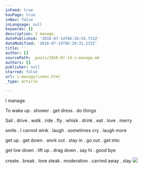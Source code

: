 ```yaml
---
inFeed: true
hasPage: true
inNav: false
inLanguage: null
keywords: []
description: I manage.
datePublished: '2016-07-14T06:26:55.753Z'
dateModified: '2016-07-14T06:20:31.233Z'
title: ''
author: []
sourcePath: _posts/2016-07-14-i-manage.md
authors: []
publisher: null
starred: false
url: i-manage/index.html
_type: Article

---
```

I manage.

To wake up . shower . get dress . do things

Sail . drive . walk . ride . fly . whisk . drink . eat . love . merry

smile . I cannot wink . laugh . sometimes cry . laugh more 

get up . get down . work out . stay in . go out . get into 

get low down . lift up . drag down . say hi . good bye

create . break . love steak . moderation . carried away . slay
![](https://the-grid-user-content.s3-us-west-2.amazonaws.com/59e4627d-63b8-496d-8b30-45a40178b939.jpg)